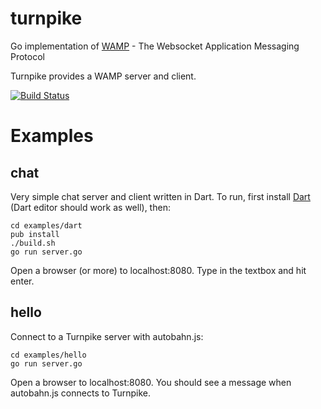 turnpike
========

Go implementation of [WAMP](http://www.wamp.ws/) - The Websocket Application Messaging Protocol

Turnpike provides a WAMP server and client.

[![Build Status](https://drone.io/github.com/mattbaird/turnpike/status.png)](https://drone.io/github.com/mattbaird/turnpike/latest)

Examples
========

chat
----

Very simple chat server and client written in Dart. To run, first install [Dart](http://www.dartlang.org/tools/sdk/) (Dart editor should work as well), then:

    cd examples/dart
    pub install
    ./build.sh
    go run server.go

Open a browser (or more) to localhost:8080. Type in the textbox and hit enter.

hello
-----

Connect to a Turnpike server with autobahn.js:

    cd examples/hello
    go run server.go

Open a browser to localhost:8080. You should see a message when autobahn.js connects to Turnpike.

